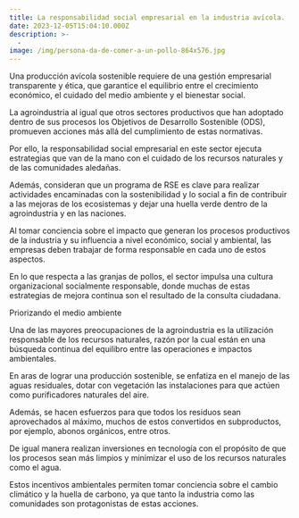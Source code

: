 ```yaml
---
title: La responsabilidad social empresarial en la industria avícola. 
date: 2023-12-05T15:04:10.000Z
description: >-
  -
image: /img/persona-da-de-comer-a-un-pollo-864x576.jpg
---
```


Una producción avícola sostenible requiere de una gestión empresarial transparente y ética, que garantice el equilibrio entre el crecimiento económico, el cuidado del medio ambiente y el bienestar social.

La agroindustria al igual que otros sectores productivos que han adoptado dentro de sus procesos los Objetivos de Desarrollo Sostenible (ODS), promueven acciones más allá del cumplimiento de estas normativas.

Por ello, la responsabilidad social empresarial en este sector ejecuta estrategias que van de la mano con el cuidado de los recursos naturales y de las comunidades aledañas.

Además, consideran que un programa de RSE es clave para realizar actividades encaminadas con la sostenibilidad y lo social a fin de contribuir a las mejoras de los ecosistemas y dejar una huella verde dentro de la agroindustria y en las naciones.

Al tomar conciencia sobre el impacto que generan los procesos productivos de la industria y su influencia a nivel económico, social y ambiental, las empresas deben trabajar de forma responsable en cada uno de estos aspectos.

En lo que respecta a las granjas de pollos, el sector impulsa una cultura organizacional socialmente responsable, donde muchas de estas estrategias de mejora continua son el resultado de la consulta ciudadana.


Priorizando el medio ambiente

Una de las mayores preocupaciones de la agroindustria es la utilización responsable de los recursos naturales, razón por la cual están en una búsqueda continua del equilibro entre las operaciones e impactos ambientales.

En aras de lograr una producción sostenible, se enfatiza en el manejo de las aguas residuales, dotar con vegetación las instalaciones para que actúen como purificadores naturales del aire.

Además, se hacen esfuerzos para que todos los residuos sean aprovechados al máximo, muchos de estos convertidos en subproductos, por ejemplo, abonos orgánicos, entre otros.

De igual manera realizan inversiones en tecnología con el propósito de que los procesos sean más limpios y minimizar el uso de los recursos naturales como el agua.

Estos incentivos ambientales permiten tomar conciencia sobre el cambio climático y la huella de carbono, ya que tanto la industria como las comunidades son protagonistas de estas acciones.
